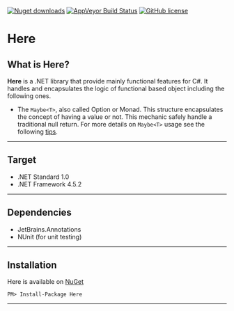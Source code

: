 [![Nuget downloads](https://img.shields.io/nuget/v/here.svg)](https://www.nuget.org/packages/Here)
[![AppVeyor Build Status](https://ci.appveyor.com/api/projects/status/github/KeRNeLith/Here?branch=master&svg=true)](https://ci.appveyor.com/project/KeRNeLith/Here)
[![GitHub license](https://img.shields.io/github/license/mashape/apistatus.svg)](https://github.com/KeRNeLith/Here/blob/master/LICENSE)

# Here

## What is **Here**?

**Here** is a .NET library that provide mainly functional features for C#.
It handles and encapsulates the logic of functional based object including the following ones.

- The `Maybe<T>`, also called Option or Monad. This structure encapsulates the concept of having a value or not. This mechanic safely handle a traditional null return.
For more details on `Maybe<T>` usage see the following [tips](src/Here/Maybe/README.md).

---

## Target

- .NET Standard 1.0
- .NET Framework 4.5.2

---

## Dependencies

- JetBrains.Annotations
- NUnit (for unit testing)

---

## Installation

Here is available on [NuGet](https://www.nuget.org/packages/Here)

	PM> Install-Package Here

---